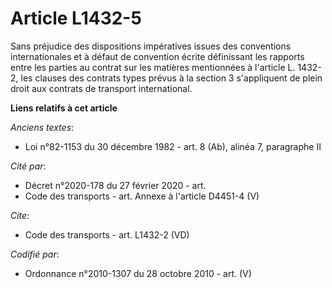 # Article L1432-5

Sans préjudice des dispositions impératives issues des conventions internationales et à défaut de convention écrite
définissant les rapports entre les parties au contrat sur les matières mentionnées à l'article L. 1432-2, les clauses des
contrats types prévus à la section 3 s'appliquent de plein droit aux contrats de transport international.

**Liens relatifs à cet article**

_Anciens textes_:

  - Loi n°82-1153 du 30 décembre 1982 - art. 8 (Ab), alinéa 7, paragraphe II

_Cité par_:

  - Décret n°2020-178 du 27 février 2020 - art.
  - Code des transports - art. Annexe à l'article D4451-4 (V)

_Cite_:

  - Code des transports - art. L1432-2 (VD)

_Codifié par_:

  - Ordonnance n°2010-1307 du 28 octobre 2010 - art. (V)
